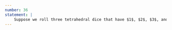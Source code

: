 ```yaml
---
number: 36
statement: |
    Suppose we roll three tetrahedral dice that have $1$, $2$, $3$, and $4$ on their four sides. Find the distribution for the sum of the three numbers.
---
```

